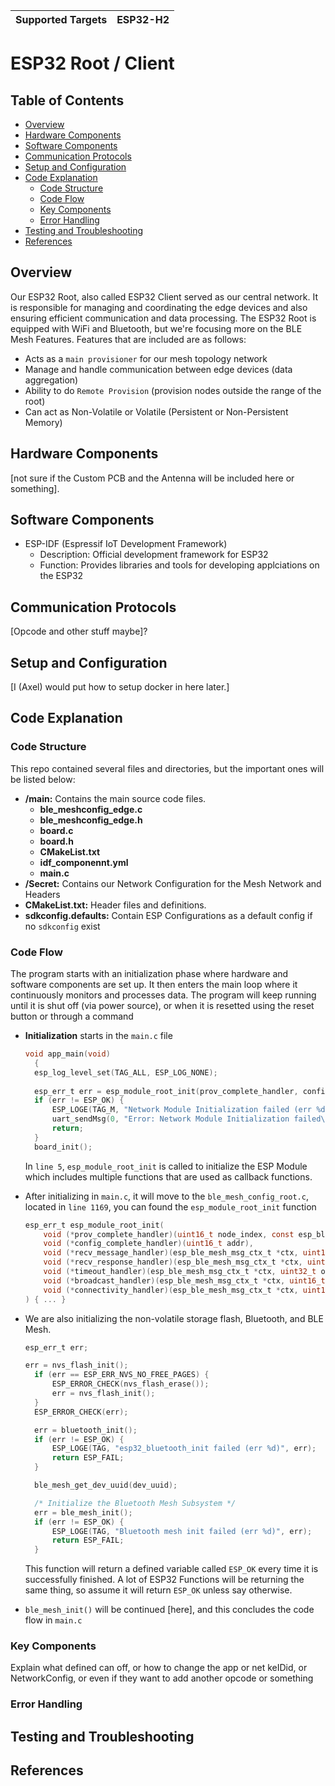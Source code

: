 | Supported Targets | ESP32-H2 | 
| ----------------- | -------- | 

ESP32 Root / Client
==================================
## Table of Contents
- [Overview](#overview)
- [Hardware Components](#hardware-components)
- [Software Components](#software-components)
- [Communication Protocols](#communication-protocols)
- [Setup and Configuration](#setup-and-configuration)
- [Code Explanation](#code-explanation)
  - [Code Structure](#code-structure)
  - [Code Flow](#code-flow)
  - [Key Components](#key-components)
  - [Error Handling](#error-handling)
- [Testing and Troubleshooting](#testing-and-troubleshooting)
- [References](#references)

## Overview
Our ESP32 Root, also called ESP32 Client served as our central network. It is responsible for managing and coordinating the edge devices and also ensuring efficient communication and data processing. The ESP32 Root is equipped with WiFi and Bluetooth, but we're focusing more on the BLE Mesh Features. Features that are included are as follows:
- Acts as a `main provisioner` for our mesh topology network
- Manage and handle communication between edge devices (data aggregation)
- Ability to do `Remote Provision` (provision nodes outside the range of the root)
- Can act as Non-Volatile or Volatile (Persistent or Non-Persistent Memory)
      
## Hardware Components
[not sure if the Custom PCB and the Antenna will be included here or something].

## Software Components
- ESP-IDF (Espressif IoT Development Framework)
  - Description: Official development framework for ESP32
  - Function: Provides libraries and tools for developing applciations on the ESP32
  
## Communication Protocols
[Opcode and other stuff maybe]?

## Setup and Configuration
[I (Axel) would put how to setup docker in here later.]

## Code Explanation
### Code Structure
This repo contained several files and directories, but the important ones will be listed below:
- **/main:** Contains the main source code files.
  - **ble_meshconfig_edge.c**
  - **ble_meshconfig_edge.h**
  - **board.c**
  - **board.h**
  - **CMakeList.txt**
  - **idf_componennt.yml**
  - **main.c**
- **/Secret:** Contains our Network Configuration for the Mesh Network and Headers
- **CMakeList.txt:** Header files and definitions.
- **sdkconfig.defaults:** Contain ESP Configurations as a default config if no `sdkconfig` exist

### Code Flow
The program starts with an initialization phase where hardware and software components are set up. It then enters the main loop where it continuously monitors and processes data. The program will keep running until it is shut off (via power source), or when it is resetted using the reset button or through a command

- **Initialization** starts in the `main.c` file
  ```c
  void app_main(void)
    {
    esp_log_level_set(TAG_ALL, ESP_LOG_NONE);
    
    esp_err_t err = esp_module_root_init(prov_complete_handler, config_complete_handler, recv_message_handler, recv_response_handler, timeout_handler, broadcast_handler, connectivity_handler);
    if (err != ESP_OK) {
        ESP_LOGE(TAG_M, "Network Module Initialization failed (err %d)", err);
        uart_sendMsg(0, "Error: Network Module Initialization failed\n");
        return;
    }
    board_init();
  ```
  In `line 5`, `esp_module_root_init` is called to initialize the ESP Module which includes multiple functions that are used as callback functions.

- After initializing in `main.c`, it will move to the `ble_mesh_config_root.c`, located in `line 1169`, you can found the `esp_module_root_init` function
  ```c
  esp_err_t esp_module_root_init(
      void (*prov_complete_handler)(uint16_t node_index, const esp_ble_mesh_octet16_t uuid, uint16_t addr, uint8_t element_num, uint16_t net_idx),
      void (*config_complete_handler)(uint16_t addr),
      void (*recv_message_handler)(esp_ble_mesh_msg_ctx_t *ctx, uint16_t length, uint8_t *msg_ptr),
      void (*recv_response_handler)(esp_ble_mesh_msg_ctx_t *ctx, uint16_t length, uint8_t *msg_ptr),
      void (*timeout_handler)(esp_ble_mesh_msg_ctx_t *ctx, uint32_t opcode),
      void (*broadcast_handler)(esp_ble_mesh_msg_ctx_t *ctx, uint16_t length, uint8_t *msg_ptr),
      void (*connectivity_handler)(esp_ble_mesh_msg_ctx_t *ctx, uint16_t length, uint8_t *msg_ptr)
  ) { ... }
  ```
- We are also initializing the non-volatile storage flash, Bluetooth, and BLE Mesh.
  ```c
  esp_err_t err;

  err = nvs_flash_init();
    if (err == ESP_ERR_NVS_NO_FREE_PAGES) {
        ESP_ERROR_CHECK(nvs_flash_erase());
        err = nvs_flash_init();
    }
    ESP_ERROR_CHECK(err);

    err = bluetooth_init();
    if (err != ESP_OK) {
        ESP_LOGE(TAG, "esp32_bluetooth_init failed (err %d)", err);
        return ESP_FAIL;
    }

    ble_mesh_get_dev_uuid(dev_uuid);

    /* Initialize the Bluetooth Mesh Subsystem */
    err = ble_mesh_init();
    if (err != ESP_OK) {
        ESP_LOGE(TAG, "Bluetooth mesh init failed (err %d)", err);
        return ESP_FAIL;
    }
  ```
  This function will return a defined variable called `ESP_OK` every time it is successfully finished. A lot of ESP32 Functions will be returning the same thing, so assume it will return `ESP_OK` unless say otherwise.
- `ble_mesh_init()` will be continued [here], and this concludes the code flow in `main.c`

### Key Components
Explain what defined can off, or how to change the app or net keIDid, or NetworkConfig, or even if they want to add another opcode or something

### Error Handling

## Testing and Troubleshooting

## References
